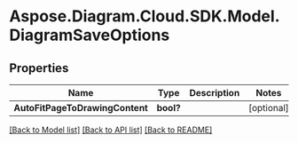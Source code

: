 # Aspose.Diagram.Cloud.SDK.Model.DiagramSaveOptions
## Properties

Name | Type | Description | Notes
------------ | ------------- | ------------- | -------------
**AutoFitPageToDrawingContent** | **bool?** |  | [optional] 

[[Back to Model list]](../README.md#documentation-for-models) [[Back to API list]](../README.md#documentation-for-api-endpoints) [[Back to README]](../README.md)

